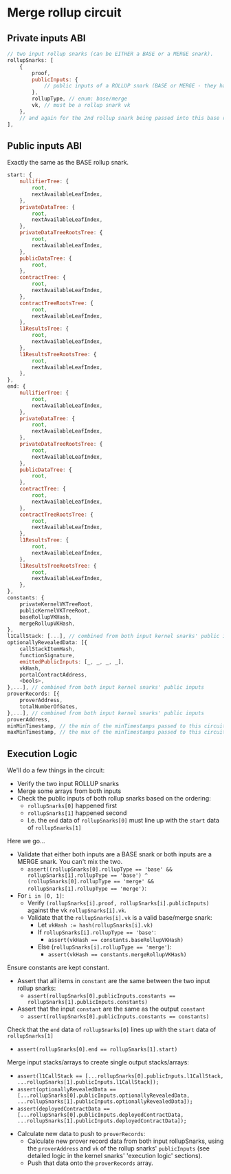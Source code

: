 # Merge rollup circuit

## Private inputs ABI

```js
// two input rollup snarks (can be EITHER a BASE or a MERGE snark).
rollupSnarks: [
    {
        proof,
        publicInputs: {
            // public inputs of a ROLLUP snark (BASE or MERGE - they have the same layout)
        },
        rollupType, // enum: base/merge
        vk, // must be a rollup snark vk
    },
    // and again for the 2nd rollup snark being passed into this base rollup circuit.
],
```

## Public inputs ABI

Exactly the same as the BASE rollup snark.
```js
start: {
    nullifierTree: {
        root,
        nextAvailableLeafIndex,
    },
    privateDataTree: {
        root,
        nextAvailableLeafIndex,
    },
    privateDataTreeRootsTree: {
        root,
        nextAvailableLeafIndex,
    },
    publicDataTree: {
        root,
    },
    contractTree: {
        root,
        nextAvailableLeafIndex,
    },
    contractTreeRootsTree: {
        root,
        nextAvailableLeafIndex,
    },
    l1ResultsTree: {
        root,
        nextAvailableLeafIndex,
    },
    l1ResultsTreeRootsTree: {
        root,
        nextAvailableLeafIndex,
    },
},
end: {
    nullifierTree: {
        root,
        nextAvailableLeafIndex,
    },
    privateDataTree: {
        root,
        nextAvailableLeafIndex,
    },
    privateDataTreeRootsTree: {
        root,
        nextAvailableLeafIndex,
    },
    publicDataTree: {
        root,
    },
    contractTree: {
        root,
        nextAvailableLeafIndex,
    },
    contractTreeRootsTree: {
        root,
        nextAvailableLeafIndex,
    },
    l1ResultsTree: {
        root,
        nextAvailableLeafIndex,
    },
    l1ResultsTreeRootsTree: {
        root,
        nextAvailableLeafIndex,
    }, 
},
constants: {
    privateKernelVKTreeRoot,
    publicKernelVKTreeRoot,
    baseRollupVKHash,
    mergeRollupVKHash,
},
l1CallStack: [...], // combined from both input kernel snarks' public inputs
optionallyRevealedData: [{
    callStackItemHash,
    functionSignature,
    emittedPublicInputs: [_, _, _, _],
    vkHash,
    portalContractAddress,
    <bools>,
},...], // combined from both input kernel snarks' public inputs
proverRecords: [{
    proverAddress,
    totalNumberOfGates, 
},...], // combined from both input kernel snarks' public inputs
proverAddress,
minMinTimestamp, // the min of the minTimestamps passed to this circuit
maxMinTimestamp, // the max of the minTimestamps passed to this circuit
```


## Execution Logic

We'll do a few things in the circuit:
- Verify the two input ROLLUP snarks
- Merge some arrays from both inputs
- Check the public inputs of both rollup snarks based on the ordering:
    - `rollupSnarks[0]` happened first
    - `rollupSnarks[1]` happened second
    - I.e. the `end` data of `rollupSnarks[0]` must line up with the `start` data of `rollupSnarks[1]`

Here we go...

- Validate that either both inputs are a BASE snark or both inputs are a MERGE snark. You can't mix the two.
    - `assert((rollupSnarks[0].rollupType == 'base' && rollupSnarks[1].rollupType == 'base') ^  (rollupSnarks[0].rollupType == 'merge' && rollupSnarks[1].rollupType == 'merge')`:
- For `i in [0, 1]`:
    - Verify `(rollupSnarks[i].proof, rollupSnarks[i].publicInputs)` against the vk `rollupSnarks[i].vk`.
    - Validate that the `rollupSnarks[i].vk` is a valid base/merge snark:
        - Let `vkHash := hash(rollupSnarks[i].vk)`
        - If `rollupSnarks[i].rollupType == 'base'`:
            - `assert(vkHash == constants.baseRollupVKHash)`
        - Else (`rollupSnarks[i].rollupType == 'merge'`):
            - `assert(vkHash == constants.mergeRollupVKHash)`

Ensure constants are kept constant.
- Assert that all items in `constant` are the same between the two input rollup snarks:
    - `assert(rollupSnarks[0].publicInputs.constants == rollupSnarks[1].publicInputs.constants)`
- Assert that the input `constant` are the same as the output `constant`
    - `assert(rollupSnarks[0].publicInputs.constants == constants)`

Check that the `end` data of `rollupSnarks[0]` lines up with the `start` data of `rollupSnarks[1]`
- `assert(rollupSnarks[0].end == rollupSnarks[1].start)`


Merge input stacks/arrays to create single output stacks/arrays:
- `assert(l1CallStack == [...rollupSnarks[0].publicInputs.l1CallStack, ...rollupSnarks[1].publicInputs.l1CallStack]);`
- `assert(optionallyRevealedData == [...rollupSnarks[0].publicInputs.optionallyRevealedData, ...rollupSnarks[1].publicInputs.optionallyRevealedData]);`
- `assert(deployedContractData == [...rollupSnarks[0].publicInputs.deployedContractData, ...rollupSnarks[1].publicInputs.deployedContractData]);`

* Calculate new data to push to `proverRecords`:
    - Calculate new prover record data from both input rollupSnarks, using the `proverAddress` and `vk` of the rollup snarks' `publicInputs` (see detailed logic in the kernel snarks' 'execution logic' sections).
    - Push that data onto the `proverRecords` array.